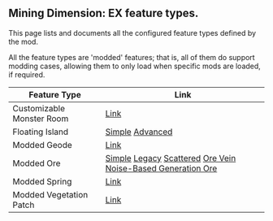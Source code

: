 
## Mining Dimension: EX feature types.

This page lists and documents all the configured feature types defined by the mod.

All the feature types are 'modded' features; 
that is, all of them do support modding cases,
allowing them to only load when specific mods are loaded, if required.

| Feature Type              | Link                                                                                                                                                            |
|---------------------------|-----------------------------------------------------------------------------------------------------------------------------------------------------------------|
| Customizable Monster Room | [Link](CustomizableMonsterRoom.md)                                                                                                                              |
| Floating Island                     | [Simple](SimpleFloatingIsland.md) [Advanced](AdvancedFloatingIsland.md)                                                                                         |
| Modded Geode					   | [Link](ModdedGeode.md)                                                                                                                                          |
| Modded Ore                           | [Simple](ModdedOre.md) [Legacy](ModdedLegacyOre.md) [Scattered](ModdedScatteredOre.md) [Ore Vein](OreVein.md) [Noise-Based Generation Ore](NoiseGenBasedOre.md) |
| Modded Spring                      | [Link](ModdedSpring.md) |
| Modded Vegetation Patch     | [Link](ModdedVegetationPatch.md) |
